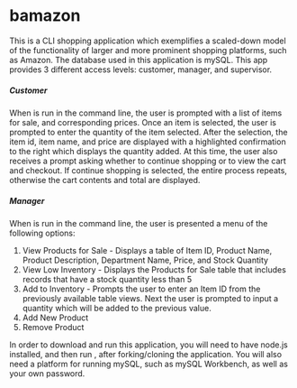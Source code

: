 # bamazon
This is a CLI shopping application which exemplifies a scaled-down model of the functionality of larger and more prominent shopping platforms, such as Amazon. The database used in this application is mySQL. This app provides 3 different access levels: customer, manager, and supervisor. 

##### Customer
When <node bamazonCustomer.js> is run in the command line, the user is prompted with a list of items for sale, and corresponding prices. Once an item is selected, the user is prompted to enter the quantity of the item selected. After the selection, the item id, item name, and price are displayed with a highlighted confirmation to the right which displays the quantity added. At this time, the user also receives a prompt asking whether to continue shopping or to view the cart and checkout. If continue shopping is selected, the entire process repeats, otherwise the cart contents and total are displayed. 

##### Manager
When <node bamazonManager.js> is run in the command line, the user is presented a menu of the following options:
  1. View Products for Sale - Displays a table of Item ID, Product Name, Product Description, Department Name, Price, and Stock Quantity
  2. View Low Inventory - Displays the Products for Sale table that includes records that have a stock quantity less than 5
  3. Add to Inventory - Prompts the user to enter an Item ID from the previously available table views. Next the user is prompted to input a quantity which will be added to the previous value.
  4. Add New Product
  5. Remove Product
  

In order to download and run this application, you will need to have node.js installed, and then run <npm install>, after forking/cloning the application. You will also need a platform for running mySQL, such as mySQL Workbench, as well as your own password. 
